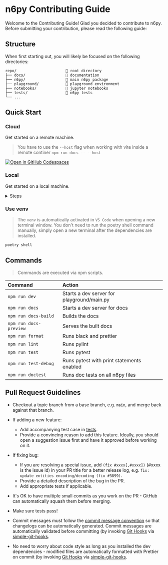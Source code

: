 # n6py Contributing Guide

Welcome to the Contributing Guide! Glad you decided to contribute to n6py. Before submitting your contribution, please read the following guide:

## Structure

When first starting out, you will likely be focused on the following directories:

```
repo/                      📁 root directory
├── docs/                  📁 documentation
├── n6py/                  📁 main n6py package
├── playground/            📁 playground environment
├── notebooks/             📁 jupyter notebooks
├── tests/                 📁 n6py tests
└── ...
```

## Quick Start

### Cloud

Get started on a remote machine.

> You have to use the `--host` flag when working with vite inside a remote continer `npm run docs -- --host`

[![Open in GitHub Codespaces](https://github.com/codespaces/badge.svg)](https://github.com/codespaces/new?hide_repo_select=true&ref=main&repo=568493639)

### Local

Get started on a local machine.

<details>
<summary>Steps</summary>

#### Prerequisites

- [Python v3+](https://www.python.org/downloads/)
- [Node.js v16+](https://nodejs.dev/)
- [Poetry](https://python-poetry.org/)

Set the following environment variables for Poetry:

```sh
poetry config virtualenvs.in-project true
```

#### Install Python dependencies

Install all dependencies and create a `venv` with Poetry.

```sh
poetry install
```

#### Install Node.js dependencies

> git hooks are automatically added after npm installs all dependencies.

```sh
npm install
```

</details>

### Use venv

> The `venv` is automatically activated in `VS Code` when opening a new terminal window. You don't need to run the poetry shell command manually, simply open a new terminal after the dependencies are installed.

```sh
poetry shell
```

## Commands

> Commands are executed via npm scripts.

| Command                | Action                                     |
| :--------------------- | :----------------------------------------- |
| `npm run dev`          | Starts a dev server for playground/main.py |
| `npm run docs`         | Starts a dev server for docs               |
| `npm run docs-build`   | Builds the docs                            |
| `npm run docs-preview` | Serves the built docs                      |
| `npm run format`       | Runs black and prettier                    |
| `npm run lint`         | Runs pylint                                |
| `npm run test`         | Runs pytest                                |
| `npm run test-debug`   | Runs pytest with print statements enabled  |
| `npm run doctest`      | Runs doc tests on all n6py files           |

## Pull Request Guidelines

- Checkout a topic branch from a base branch, e.g. `main`, and merge back against that branch.

- If adding a new feature:

  - Add accompanying test case in [tests](https://github.com/n6ai/n6py/tree/main/tests).
  - Provide a convincing reason to add this feature. Ideally, you should open a suggestion issue first and have it approved before working on it.

- If fixing bug:

  - If you are resolving a special issue, add `(fix #xxxx[,#xxxx])` (#xxxx is the issue id) in your PR title for a better release log, e.g. `fix: update entities encoding/decoding (fix #3899)`.
  - Provide a detailed description of the bug in the PR.
  - Add appropriate tests if applicable.

- It's OK to have multiple small commits as you work on the PR - GitHub can automatically squash them before merging.

- Make sure tests pass!

- Commit messages must follow the [commit message convention](./COMMIT_CONVENTION.md) so that changelogs can be automatically generated. Commit messages are automatically validated before committing (by invoking [Git Hooks](https://git-scm.com/docs/githooks) via [simple-git-hooks](https://github.com/toplenboren/simple-git-hooks).

- No need to worry about code style as long as you installed the dev dependencies - modified files are automatically formatted with Prettier on commit (by invoking [Git Hooks](https://git-scm.com/docs/githooks) via [simple-git-hooks](https://github.com/toplenboren/simple-git-hooks).
